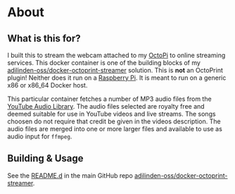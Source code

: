 # About

## What is this for?

I built this to stream the webcam attached to my [OctoPi](https://octoprint.org/) to online streaming services. This docker container is one of the building blocks of my [adilinden-oss/docker-octoprint-streamer](https://github.com/adilinden-oss/docker-octoprint-streamer) solution. This is **not** an OctoPrint plugin! Neither does it run on a [Raspberry Pi](https://www.raspberrypi.org/). It is meant to run on a generic x86 or x86_64 Docker host.

This particular container fetches a number of MP3 audio files from the [YouTube Audio Library](https://www.youtube.com/audiolibrary/music). The audio files selected are royalty free and deemed suitable for use in YouTube videos and live streams. The songs choosen do not require that credit be given in the videos description. The audio files are merged into one or more larger files and available to use as audio input for `ffmpeg`.


## Building & Usage

See the [README.d](https://github.com/adilinden-oss/docker-octoprint-streamer/blob/master/README.md) in the main GitHub repo [adilinden-oss/docker-octoprint-streamer](https://github.com/adilinden-oss/docker-octoprint-streamer).